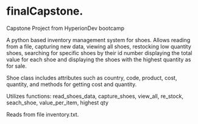 # finalCapstone.
Capstone Project from HyperionDev bootcamp

A python based inventory management system for shoes.
Allows reading from a file, capturing new data, viewing all shoes,
restocking low quantity shoes, searching for specific shoes by their id number 
displaying the total value for each shoe and displaying the shoes with the highest quantity as for sale.

Shoe class includes attributes such as country, code, product, cost, quantity, and methods for getting cost and quantity.

Utilizes functions: 
read_shoes_data, capture_shoes, view_all, re_stock, seach_shoe, value_per_item, highest qty 

Reads from file inventory.txt.
